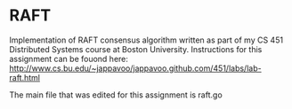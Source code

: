 # RAFT
Implementation of RAFT consensus algorithm written as part of my CS 451 Distributed Systems course at Boston University. 
Instructions for this assignment can be fouond here: http://www.cs.bu.edu/~jappavoo/jappavoo.github.com/451/labs/lab-raft.html

The main file that was edited for this assignment is raft.go
